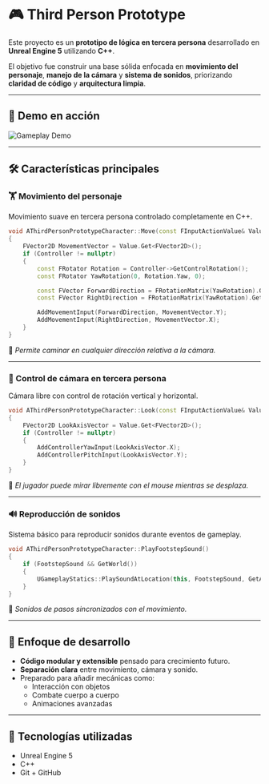 # 🎮 Third Person Prototype

Este proyecto es un **prototipo de lógica en tercera persona** desarrollado en **Unreal Engine 5** utilizando **C++**.

El objetivo fue construir una base sólida enfocada en **movimiento del personaje**, **manejo de la cámara** y **sistema de sonidos**, priorizando **claridad de código** y **arquitectura limpia**.

---

## 🔄 Demo en acción

![Gameplay Demo](ThirdPersonPrototype.gif)

---

## 🛠️ Características principales

### 🏋️ Movimiento del personaje

Movimiento suave en tercera persona controlado completamente en C++.

```cpp
void AThirdPersonPrototypeCharacter::Move(const FInputActionValue& Value)
{
    FVector2D MovementVector = Value.Get<FVector2D>();
    if (Controller != nullptr)
    {
        const FRotator Rotation = Controller->GetControlRotation();
        const FRotator YawRotation(0, Rotation.Yaw, 0);

        const FVector ForwardDirection = FRotationMatrix(YawRotation).GetUnitAxis(EAxis::X);
        const FVector RightDirection = FRotationMatrix(YawRotation).GetUnitAxis(EAxis::Y);

        AddMovementInput(ForwardDirection, MovementVector.Y);
        AddMovementInput(RightDirection, MovementVector.X);
    }
}
```

🔹 *Permite caminar en cualquier dirección relativa a la cámara.*

---

### 🎥 Control de cámara en tercera persona

Cámara libre con control de rotación vertical y horizontal.

```cpp
void AThirdPersonPrototypeCharacter::Look(const FInputActionValue& Value)
{
    FVector2D LookAxisVector = Value.Get<FVector2D>();
    if (Controller != nullptr)
    {
        AddControllerYawInput(LookAxisVector.X);
        AddControllerPitchInput(LookAxisVector.Y);
    }
}
```

🔹 *El jugador puede mirar libremente con el mouse mientras se desplaza.*

---

### 🔊 Reproducción de sonidos

Sistema básico para reproducir sonidos durante eventos de gameplay.

```cpp
void AThirdPersonPrototypeCharacter::PlayFootstepSound()
{
    if (FootstepSound && GetWorld())
    {
        UGameplayStatics::PlaySoundAtLocation(this, FootstepSound, GetActorLocation());
    }
}
```

🔹 *Sonidos de pasos sincronizados con el movimiento.*

---

## 🧠 Enfoque de desarrollo

- **Código modular y extensible** pensado para crecimiento futuro.
- **Separación clara** entre movimiento, cámara y sonido.
- Preparado para añadir mecánicas como:
  - Interacción con objetos
  - Combate cuerpo a cuerpo
  - Animaciones avanzadas

---

## 🚀 Tecnologías utilizadas

- Unreal Engine 5
- C++
- Git + GitHub
